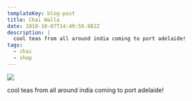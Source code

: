 ```yaml
---
templateKey: blog-post
title: Chai Walla
date: 2018-10-07T14:49:59.882Z
description: |
  cool teas from all around india coming to port adelaide!
tags:
  - chai
  - shop
---
```

![](/img/saxxon-creative-logo.png)

cool teas from all around india coming to port adelaide!
